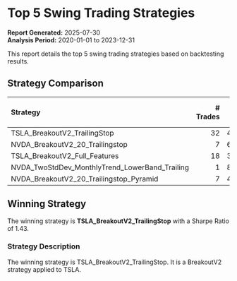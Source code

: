 # Top 5 Swing Trading Strategies

**Report Generated:** 2025-07-30  
**Analysis Period:** 2020-01-01 to 2023-12-31

This report details the top 5 swing trading strategies based on backtesting results.

## Strategy Comparison

| Strategy                                       |   # Trades |   Equity Final [$] |   Return [%] |   Win Rate [%] |   Best Trade [%] |   Worst Trade [%] |   Avg. Trade [%] |   Sharpe Ratio |
|:-----------------------------------------------|-----------:|-------------------:|-------------:|---------------:|-----------------:|------------------:|-----------------:|---------------:|
| TSLA_BreakoutV2_TrailingStop                   |         32 |             426871 |        326.9 |           53.1 |           3933.7 |            -946.3 |            537.4 |           1.43 |
| NVDA_BreakoutV2_20_Trailingstop                |          7 |             643436 |        543.4 |           42.9 |          17987.8 |           -1523.6 |           4433.8 |           1.32 |
| TSLA_BreakoutV2_Full_Features                  |         18 |             326075 |        226.1 |           50   |           4116.6 |           -1198.4 |            454.8 |           1.31 |
| NVDA_TwoStdDev_MonthlyTrend_LowerBand_Trailing |          1 |             804686 |        704.7 |          100   |          70468.6 |           70468.6 |          70468.6 |           1.24 |
| NVDA_BreakoutV2_20_Trailingstop_Pyramid        |          7 |             476826 |        376.8 |           42.9 |          14305.5 |           -1523.6 |           2917.8 |           1.23 |

## Winning Strategy

The winning strategy is **TSLA_BreakoutV2_TrailingStop** with a Sharpe Ratio of 1.43.

### Strategy Description

The winning strategy is TSLA_BreakoutV2_TrailingStop. It is a BreakoutV2 strategy applied to TSLA.

